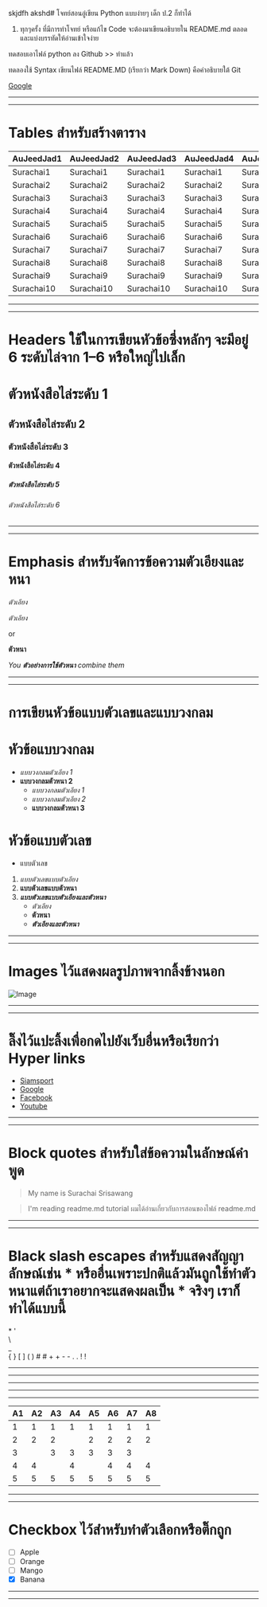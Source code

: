 skjdfh akshd# โจทย์สอนอู๋เขียน Python แบบง่ายๆ เด็ก ป.2 ก็ทำได้

1. ทุกๆครั้ง ที่มีการทำโจทย์ หรือแก้ไข Code จะต้องมาเขียนอธิบายใน README.md ตลอด และแบ่งบรรทัดให้อ่านเข้าใจง่าย

ทดสอบเอาไฟล์ python ลง Github >> ทำแล้ว

ทดลองใช้ Syntax เขียนไฟล์ README.MD (เรียกว่า Mark Down) คือคำอธิบายใต้ Git

[Google](www.google.com)

-------------------------------
-------------------------------

#  Tables สำหรับสร้างตาราง

 AuJeedJad1  | AuJeedJad2  |  AuJeedJad3 | AuJeedJad4  | AuJeedJad5  | AuJeedJad6 | AuJeedJad7  | AuJeedJad8                                     
 ----------- | ----------- | ----------- | ----------- | ----------- | ---------- | ----------- | ---------- |                               
  Surachai1  |  Surachai1  |  Surachai1  |  Surachai1  | Surachai1  | Surachai1  |  Surachai1  | Surachai1  |                                   
  Surachai2  |  Surachai2  |  Surachai2  |  Surachai2  | Surachai2  | Surachai2  |  Surachai2  | Surachai2  |                                 
  Surachai3  |  Surachai3  |  Surachai3  |  Surachai3  | Surachai3  | Surachai3  |  Surachai3  | Surachai3  |                                    
  Surachai4  |  Surachai4  |  Surachai4  |  Surachai4  | Surachai4  | Surachai4  |  Surachai4  | Surachai4  |
  Surachai5  |  Surachai5  |  Surachai5  |  Surachai5  | Surachai5  | Surachai5  |  Surachai5  | Surachai5  |  
  Surachai6  |  Surachai6  |  Surachai6  |  Surachai6  | Surachai6  | Surachai6  |  Surachai6  | Surachai6  |                                   
  Surachai7  |  Surachai7  |  Surachai7  |  Surachai7  | Surachai7  | Surachai7  |  Surachai7  | Surachai7  |                                 
  Surachai8  |  Surachai8  |  Surachai8  |  Surachai8  | Surachai8  | Surachai8  |  Surachai8  | Surachai8  |                                    
  Surachai9  |  Surachai9  |  Surachai9  |  Surachai9  | Surachai9  | Surachai9  |  Surachai9  | Surachai9  |
  Surachai10  |  Surachai10  |  Surachai10  |  Surachai10  | Surachai10  | Surachai10  |  Surachai10  | Surachai10  | 
  
-------------------------------
-------------------------------


# Headers ใช้ในการเขียนหัวข้อซึ่งหลักๆ จะมีอยู่ 6 ระดับไล่จาก 1–6 หรือใหญ่ไปเล็ก
#  ตัวหนังสือไล่ระดับ 1
## ตัวหนังสือไล่ระดับ 2              
### ตัวหนังสือไล่ระดับ 3              
#### ตัวหนังสือไล่ระดับ 4          
##### ตัวหนังสือไล่ระดับ 5
###### ตัวหนังสือไล่ระดับ 6

-------------------------------
-------------------------------


# Emphasis สำหรับจัดการข้อความตัวเอียงและหนา

*ตัวเอียง*

_ตัวเอียง_

or

**ตัวหนา**


*You **ตัวอย่างการใช้ตัวหนา** combine them*

--------------------------------
--------------------------------


# การเขียนหัวข้อแบบตัวเลขและแบบวงกลม 

# หัวข้อแบบวงกลม    
* *แบบวงกลมตัวเอียง 1* 
* **แบบวงกลมตัวหนา 2** 
  * *แบบวงกลมตัวเอียง 1*
  * _แบบวงกลมตัวเอียง 2_
  * **แบบวงกลมตัวหนา 3**

# หัวข้อแบบตัวเลข

* แบบตัวเลข
1. *แบบตัวเลขแบบตัวเอียง*
2. **แบบตัวเลขแบบตัวหนา**
3. **_แบบตัวเลขแบบตัวเอียงและตัวหนา_**
   * _ตัวเอียง_ 
   * **ตัวหนา**
   * **_ตัวเอียงและตัวหนา_**
   
----------------------------------
----------------------------------


# Images ไว้แสดงผลรูปภาพจากลิ้งข้างนอก

![Image](https://images.unsplash.com/photo-1501780392773-287d506245a5?auto=format&fit=crop&w=1950&q=80&ixid=dW5zcGxhc2guY29tOzs7Ozs%3D)

----------------------------------
----------------------------------


# ลิ๊งไว้แปะลิ้งเพื่อกดไปยังเว็บอื่นหรือเรียกว่า Hyper links

* [Siamsport](https://www.siamsport.co.th)
* [Google](https://www.google.com)
* [Facebook](https://www.facebook.com)
* [Youtube](https://www.youtube.com)


----------------------------------
----------------------------------


# Block quotes สำหรับใส่ข้อความในลักษณ์คำพูด

> My name is Surachai Srisawang

> I'm reading readme.md tutorial ผมได้อ่านเกี่ยวกับการสอนของไฟล์ readme.md

----------------------------------
----------------------------------


# Black slash escapes สำหรับแสดงสัญญาลักษณ์เช่น * หรืออื่นเพราะปกติแล้วมันถูกใช้ทำตัวหนาแต่ถ้าเราอยากจะแสดงผลเป็น * จริงๆ เราก็ทำได้แบบนี้
\* 
\'  
\\  
\_  
\{  \}
\[  \]
\(  \)
\#  \#
\+  \+
\-  \-
\.  \.
\!  \!

----------------------------------
----------------------------------




-----------------------------------------
-----------------------------------------
-----------------------------------------


 A1  | A2  |  A3 | A4  | A5  | A6 | A7  | A8                                     
 -- | -- | -- | -- | -- | -- | -- | -- |                               
  1  |  1  |  1  |  1  | 1  | 1  |  1  | 1  |                                   
  2  |  2  |  2  |     | 2  | 2  |  2  | 2  |                                 
  3  |     |  3  |  3  | 3  | 3  |  3  |    |                                    
  4  |  4  |     |  4  |    | 4  |  4  | 4  |
  5  |  5  |  5  |  5  | 5  | 5  |  5  | 5  |

----------------------------------
----------------------------------


# Checkbox ไว้สำหรับทำตัวเลือกหรือติ๊กถูก
- [ ] Apple
- [ ] Orange
- [ ] Mango
- [x] Banana

----------------------------------
----------------------------------











